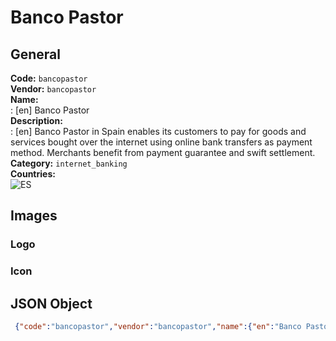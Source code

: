 # Banco Pastor 
## General 
**Code:** `bancopastor`  
**Vendor:** `bancopastor`  
**Name:**  
:	[en] Banco Pastor  
**Description:**  
: [en] Banco Pastor in Spain enables its customers to pay for goods and services bought over the internet using online bank transfers as payment method. Merchants benefit from payment guarantee and swift settlement.   
**Category:** `internet_banking`  
**Countries:**  
![ES](https://cdnjs.cloudflare.com/ajax/libs/flag-icon-css/3.3.0/flags/4x3/ES.svg#w24)  
 
## Images 
### Logo 
### Icon 
## JSON Object 
```json
 {"code":"bancopastor","vendor":"bancopastor","name":{"en":"Banco Pastor"},"description":{"en":"Banco Pastor in Spain enables its customers to\u00a0pay for goods and services bought over the internet using online bank transfers as payment method. Merchants benefit from payment guarantee and swift settlement.\u00a0"},"countries":["ES"],"category":"internet_banking"}```  
